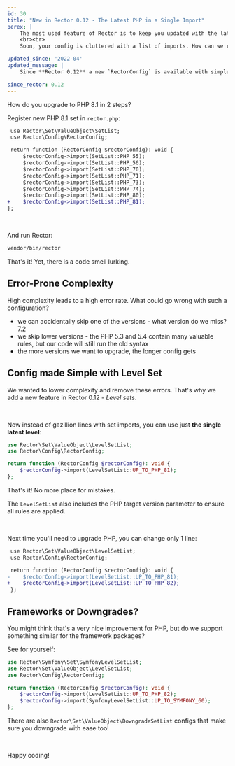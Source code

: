 ```yaml
---
id: 30
title: "New in Rector 0.12 - The Latest PHP in a Single Import"
perex: |
    The most used feature of Rector is to keep you updated with the latest PHP. PHP 8.1 was released almost a month ago, so many projects started to use Rector to upgrade to PHP 8.1. There is a new import in your `rector.php` with every new version.
    <br><br>
    Soon, your config is cluttered with a list of imports. How can we reduce this complexity to a single line? How can we handle your-favorite-framework upgrade in second?

updated_since: '2022-04'
updated_message: |
    Since **Rector 0.12** a new `RectorConfig` is available with simpler and easier to use config methods.

since_rector: 0.12
---
```


How do you upgrade to PHP 8.1 in 2 steps?

Register new PHP 8.1 set in `rector.php`:

```diff
 use Rector\Set\ValueObject\SetList;
 use Rector\Config\RectorConfig;

 return function (RectorConfig $rectorConfig): void {
     $rectorConfig->import(SetList::PHP_55);
     $rectorConfig->import(SetList::PHP_56);
     $rectorConfig->import(SetList::PHP_70);
     $rectorConfig->import(SetList::PHP_71);
     $rectorConfig->import(SetList::PHP_73);
     $rectorConfig->import(SetList::PHP_74);
     $rectorConfig->import(SetList::PHP_80);
+    $rectorConfig->import(SetList::PHP_81);
};
```

<br>

And run Rector:

```bash
vendor/bin/rector
```

That's it! Yet, there is a code smell lurking.

## Error-Prone Complexity

High complexity leads to a high error rate. What could go wrong with such a configuration?

* we can accidentally skip one of the versions - what version do we miss? 7.2
* we skip lower versions - the PHP 5.3 and 5.4 contain many valuable rules, but our code will still run the old syntax
* the more versions we want to upgrade, the longer config gets

## Config made Simple with Level Set

We wanted to lower complexity and remove these errors. That's why we add a new feature in Rector 0.12 - *Level sets*.

<br>

Now instead of gazillion lines with set imports, you can use just **the single latest level**:

```php
use Rector\Set\ValueObject\LevelSetList;
use Rector\Config\RectorConfig;

return function (RectorConfig $rectorConfig): void {
    $rectorConfig->import(LevelSetList::UP_TO_PHP_81);
};
```

That's it! No more place for mistakes.

The `LevelSetList` also includes the PHP target version parameter to ensure all rules are applied.

<br>

Next time you'll need to upgrade PHP, you can change only 1 line:

```diff
 use Rector\Set\ValueObject\LevelSetList;
 use Rector\Config\RectorConfig;

 return function (RectorConfig $rectorConfig): void {
-    $rectorConfig->import(LevelSetList::UP_TO_PHP_81);
+    $rectorConfig->import(LevelSetList::UP_TO_PHP_82);
 };
```

## Frameworks or Downgrades?

You might think that's a very nice improvement for PHP, but do we support something similar for the framework packages?

See for yourself:

```php
use Rector\Symfony\Set\SymfonyLevelSetList;
use Rector\Set\ValueObject\LevelSetList;
use Rector\Config\RectorConfig;

return function (RectorConfig $rectorConfig): void {
    $rectorConfig->import(LevelSetList::UP_TO_PHP_82);
    $rectorConfig->import(SymfonyLevelSetList::UP_TO_SYMFONY_60);
};
```

There are also `Rector\Set\ValueObject\DowngradeSetList` configs that make sure you downgrade with ease too!

<br>

Happy coding!


